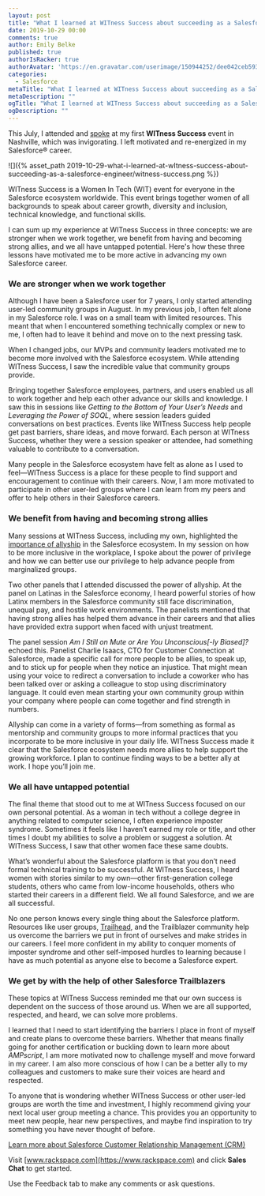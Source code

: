 ```yaml
---
layout: post
title: "What I learned at WITness Success about succeeding as a Salesforce engineer"
date: 2019-10-29 00:00
comments: true
author: Emily Belke
published: true
authorIsRacker: true
authorAvatar: 'https://en.gravatar.com/userimage/150944252/dee042ceb59361e378fa53fde9694600'
categories:
  - Salesforce
metaTitle: "What I learned at WITness Success about succeeding as a Salesforce engineer"
metaDescription: ""
ogTitle: "What I learned at WITness Success about succeeding as a Salesforce engineer"
ogDescription: ""
---
```

This July, I attended and [spoke](https://witnesssuccess.com/2019-session-speakers/)
at my first **WITness Success** event in Nashville, which was invigorating. I
left motivated and re-energized in my Salesforce&reg; career.

<!-- more -->

![]({% asset_path 2019-10-29-what-i-learned-at-wItness-success-about-succeeding-as-a-salesforce-engineer/witness-success.png %})

WITness Success is a Women In Tech (WIT) event for everyone in the Salesforce
ecosystem worldwide. This event brings together women of all backgrounds to
speak about career growth, diversity and inclusion, technical knowledge, and
functional skills.

I can sum up my experience at WITness Success in three concepts: we are stronger
when we work together, we benefit from having and becoming strong allies, and
we all have untapped potential. Here's how these three lessons have motivated me
to be more active in advancing my own Salesforce career.

### We are stronger when we work together

Although I have been a Salesforce user for 7 years, I only started attending
user-led community groups in August. In my previous job, I often felt alone in
my Salesforce role. I was on a small team with limited resources. This meant that
when I encountered something technically complex or new to me, I often had to
leave it behind and move on to the next pressing task.

When I changed jobs, our MVPs and community leaders motivated me to become more
involved with the Salesforce ecosystem. While attending WITness Success, I saw
the incredible value that community groups provide.

Bringing together Salesforce employees, partners, and users enabled us all to
work together and help each other advance our skills and knowledge. I saw this
in sessions like *Getting to the Bottom of Your User’s Needs* and *Leveraging the Power of SOQL*,
where session leaders guided conversations on best practices. Events like WITness
Success help people get past barriers, share ideas, and move forward. Each person
at WITness Success, whether they were a session speaker or attendee, had something
valuable to contribute to a conversation.

Many people in the Salesforce ecosystem have felt as alone as I used to
feel&mdash;WITness Success is a place for these people to find support and
encouragement to continue with their careers. Now, I am more motivated to
participate in other user-led groups where I can learn from my peers and offer
to help others in their Salesforce careers.

### We benefit from having and becoming strong allies

Many sessions at WITness Success, including my own, highlighted the
[importance of allyship](https://www.youtube.com/watch?v=Kcotl7vRbYY&feature=youtu.be)
in the Salesforce ecosystem. In my session on how to be more inclusive in the
workplace, I spoke about the power of privilege and how we can better use our
privilege to help advance people from marginalized groups.

Two other panels that I attended discussed the power of allyship. At the panel
on Latinas in the Salesforce economy, I heard powerful stories of how Latinx
members in the Salesforce community still face discrimination, unequal pay, and
hostile work environments. The panelists mentioned that having strong allies has
helped them advance in their careers and that allies have provided extra support
when faced with unjust treatment.

The panel session *Am I Still on Mute or Are You Unconscious[-ly Biased]?* echoed
this. Panelist Charlie Isaacs, CTO for Customer Connection at Salesforce, made
a specific call for more people to be allies, to speak up, and to stick up for
people when they notice an injustice. That might mean using your voice to redirect
a conversation to include a coworker who has been talked over or asking a
colleague to stop using discriminatory language. It could even mean starting your
own community group within your company where people can come together and find
strength in numbers.

Allyship can come in a variety of forms&mdash;from something as formal as
mentorship and community groups to more informal practices that you incorporate
to be more inclusive in your daily life. WITness Success made it clear that the
Salesforce ecosystem needs more allies to help support the growing workforce. I
plan to continue finding ways to be a better ally at work. I hope you’ll join me.

### We all have untapped potential

The final theme that stood out to me at WITness Success focused on our own
personal potential. As a woman in tech without a college degree in anything
related to computer science, I often experience imposter syndrome. Sometimes it
feels like I haven’t earned my role or title, and other times I doubt my abilities
to solve a problem or suggest a solution. At WITness Success, I saw that other
women face these same doubts.

What’s wonderful about the Salesforce platform is that you don’t need formal
technical training to be successful. At WITness Success, I heard women with
stories similar to my own&mdash;other first-generation college students, others
who came from low-income households, others who started their careers in a
different field. We all found Salesforce, and we are all successful.

No one person knows every single thing about the Salesforce platform. Resources
like user groups, [Trailhead](https://trailhead.salesforce.com/en/home), and the
Trailblazer community help us overcome the barriers we put in front of ourselves
and make strides in our careers. I feel more confident in my ability to conquer
moments of imposter syndrome and other self-imposed hurdles to learning because
I have as much potential as anyone else to become a Salesforce expert.

### We get by with the help of other Salesforce Trailblazers

These topics at WITness Success reminded me that our own success is dependent
on the success of those around us. When we are all supported, respected, and
heard, we can solve more problems.

I learned that I need to start identifying the barriers I place in front of
myself and create plans to overcome these barriers. Whether that means finally
going for another certification or buckling down to learn more about *AMPscript*,
I am more motivated now to challenge myself and move forward in my career. I am
also more conscious of how I can be a better ally to my colleagues and customers
to make sure their voices are heard and respected.

To anyone that is wondering whether WITness Success or other user-led groups are
worth the time and investment, I highly recommend giving your next local user
group meeting a chance. This provides you an opportunity to meet new people,
hear new perspectives, and maybe find inspiration to try something you have never
thought of before.

<a class="cta purple" id="cta" href="https://www.rackspace.com/salesforce">Learn more about Salesforce Customer Relationship Management (CRM)</a>

Visit [www.rackspace.com](https://www.rackspace.com) and click **Sales Chat**
to get started.

Use the Feedback tab to make any comments or ask questions.